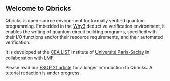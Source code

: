 ## Welcome to Qbricks

Qbricks is open-source environment for formally verified quantum programming. Embedded in the [Why3](http://why3.lri.fr/) deductive verification environment, it enables the writing of quantum circuit building programs, specified with their I/O functions and/or their resource requirements, and their automated verification.

It is developed at the [CEA LIST](http://www-list.cea.fr/en/) institute of [Université Paris-Saclay](https://www.universite-paris-saclay.fr/en) in collaboration with [LMF](https://lmf-paris-saclay.fr/newsite/).

Please read our [ESOP 21 article](https://github.com/Qbricks/Qbricks/files/6414099/final--ESOP-2021.pdf) for a longer introduction to Qbricks. A tutorial redaction is under progress.



